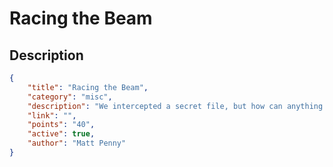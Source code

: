# Racing the Beam

## Description

```json
{
    "title": "Racing the Beam",
    "category": "misc",
    "description": "We intercepted a secret file, but how can anything fit in 24K?!",
    "link": "",
    "points": "40",
    "active": true,
    "author": "Matt Penny"
}
```
